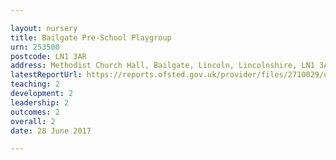 ```yaml
---

layout: nursery
title: Bailgate Pre-School Playgroup
urn: 253500
postcode: LN1 3AR
address: Methodist Church Hall, Bailgate, Lincoln, Lincolnshire, LN1 3AR
latestReportUrl: https://reports.ofsted.gov.uk/provider/files/2710029/urn/253500.pdf
teaching: 2
development: 2
leadership: 2
outcomes: 2
overall: 2
date: 28 June 2017

---
```

